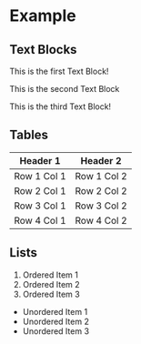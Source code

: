 # Example

## Text Blocks

This is the first Text Block!

This is the second Text Block

This is the third Text Block!

## Tables

| Header 1 | Header 2 |
| --- | --- |
| Row 1 Col 1 | Row 1 Col 2 |
| Row 2 Col 1 | Row 2 Col 2 |
| Row 3 Col 1 | Row 3 Col 2 |
| Row 4 Col 1 | Row 4 Col 2 |

## Lists

1. Ordered Item 1
2. Ordered Item 2
3. Ordered Item 3

- Unordered Item 1
- Unordered Item 2
- Unordered Item 3

